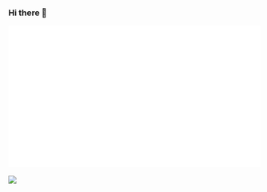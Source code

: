 ### Hi there 👋

![](solstice23.svg)

![](https://github-readme-stats.vercel.app/api?username=solstice23&show_icons=true&theme=dracula)
